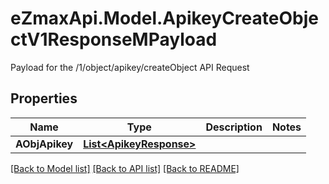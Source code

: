 # eZmaxApi.Model.ApikeyCreateObjectV1ResponseMPayload
Payload for the /1/object/apikey/createObject API Request

## Properties

Name | Type | Description | Notes
------------ | ------------- | ------------- | -------------
**AObjApikey** | [**List&lt;ApikeyResponse&gt;**](ApikeyResponse.md) |  | 

[[Back to Model list]](../README.md#documentation-for-models) [[Back to API list]](../README.md#documentation-for-api-endpoints) [[Back to README]](../README.md)

